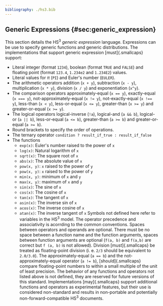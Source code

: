 ```yaml
---
bibliography: ./hs3.bib
---
```



## Generic Expressions {#sec:generic_expression} 
This section details the HS<sup>3</sup> *generic expression* language. 
Expressions can be use to specify generic functions and generic distributions. 
The implementations that support generic expression [must]{.smallcaps} support: 
-   Literal integer (format `1234`), boolean (format `TRUE` and `FALSE`)     and floating point (format `123.4`, `1.234e2` and `1.234E2`) values. 
-   Literal values for $\pi$ (`PI`) and Euler's number (`EULER`). 
-   The arithmetic operators addition (`x + y`), subtraction (`x - y`),     multiplication (`x * y`), division (`x / y`) and exponentiation     (`x^y`). 
-   The comparison operators approximately-equal (`x == y`),     exactly-equal (`x === y`), not-approximately-equal (`x != y`),     not-exactly-equal (`x !== y`), less-than (`x < y`), less-or-equal     (`x <= y`), greater-than (`x >= y`) and greater-or-equal (`x >= y`). 
-   The logical operators logical-inverse (`!a`), logical-and     (`a && b`), logical-or (`a || b`), less-or-equal (`a <= b`),     greater-than (`a >= b`) and greater-or-equal (`a >= b`). 
-   Round brackets to specify the order of operations. 
-   The ternary operator `condition ? result_if_true : result_if_false` 
-   The functions 
    -   `exp(x)`: Euler's number raised to the power of `x` 
    -   `log(x)`: Natural logarithm of `x` 
    -   `sqrt(x)`: The square root of `x` 
    -   `abs(x)`: The absolute value of `x` 
    -   `pow(x, y)`: `x` raised to the power of `y` 
    -   `pow(x, y)`: `x` raised to the power of `y` 
    -   `min(x, y)`: minimum of `x` and `y` 
    -   `max(x, y)`: maximum of `x` and `y` 
    -   `sin(x)`: The sine of `x` 
    -   `cos(x)`: The cosine of `x` 
    -   `tan(x)`: The tangent of `x` 
    -   `asin(x)`: The inverse sin of `x` 
    -   `acos(x)`: The inverse cosine of `x` 
    -   `atan(x)`: The inverse tangent of `x` 
Symbols not defined here refer to variables in the HS<sup>3</sup> model. 
The operator precedence and associativity is acorrding to the common conventions. 
Spaces between operators and operands are optional. There must be no space between a function name and the function arguments, spaces between function arguments are optional (`f(a, b)` and `f(a,b)` are correct but `f (a, b)` is not allowed). 
Division [must]{.smallcaps} be treated as floating-point division (i. e.&nbsp;`2/3` should be equivalent to `2.0/3.0`). 
The approximately-equal (`a == b`) and the not-approximately-equal operator (`a != b`), [should]{.smallcaps} compare floating-point numbers to within a small multiple of the unit of least precision. 
The behavior of any functions and operators not listed above is not defined, they are reserved for future versions of this standard. Implementations [may]{.smallcaps} support additional functions and operators as experimental features, but their use is considered non-standard and results in non-portable and potentially non-forward-compatible HS<sup>3</sup> documents. 
